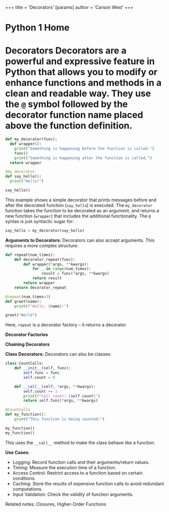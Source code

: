 +++
 title = 'Decorators'
[params]
	author = 'Carson West'
+++
# Python 1 Home
# Decorators  Decorators are a powerful and expressive feature in Python that allows you to modify or enhance functions and methods in a clean and readable way.  They use the `@` symbol followed by the decorator function name placed above the function definition.

```python
def my_decorator(func):
  def wrapper():
    print("Something is happening before the function is called.")
    func()
    print("Something is happening after the function is called.")
  return wrapper

@my_decorator
def say_hello():
  print("Hello!")

say_hello()
```

This example shows a simple decorator that prints messages before and after the decorated function (`say_hello`) is executed.  The `my_decorator` function takes the function to be decorated as an argument, and returns a new function (`wrapper`) that includes the additional functionality.  The `@` syntax is just syntactic sugar for:

```python
say_hello = my_decorator(say_hello)
```

**Arguments to Decorators:**
 Decorators can also accept arguments. This requires a more complex structure:

```python
def repeat(num_times):
    def decorator_repeat(func):
        def wrapper(*args, **kwargs):
            for _ in range(num_times):
                result = func(*args, **kwargs)
            return result
        return wrapper
    return decorator_repeat

@repeat(num_times=3)
def greet(name):
    print(f"Hello, {name}!")

greet("World")
```

Here, `repeat` is a decorator factory – it returns a decorator.


**Decorator Factories**

**Chaining Decorators**


**Class Decorators:**
 Decorators can also be classes:


```python
class CountCalls:
    def __init__(self, func):
        self.func = func
        self.count = 0

    def __call__(self, *args, **kwargs):
        self.count += 1
        print(f"Call count: {self.count}")
        return self.func(*args, **kwargs)

@CountCalls
def my_function():
    print("This function is being counted!")

my_function()
my_function()
```


This uses the `__call__` method to make the class behave like a function.


**Use Cases:**

* Logging:  Record function calls and their arguments/return values.
* Timing: Measure the execution time of a function.
* Access Control: Restrict access to a function based on certain conditions.
* Caching: Store the results of expensive function calls to avoid redundant computations.
* Input Validation: Check the validity of function arguments.


Related notes: Closures, Higher-Order Functions
